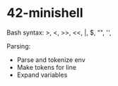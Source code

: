 # 42-minishell

Bash syntax: >, <, >>, <<, |, $, "", '',

Parsing:
+ Parse and tokenize env
+ Make tokens for line
+ Expand variables
